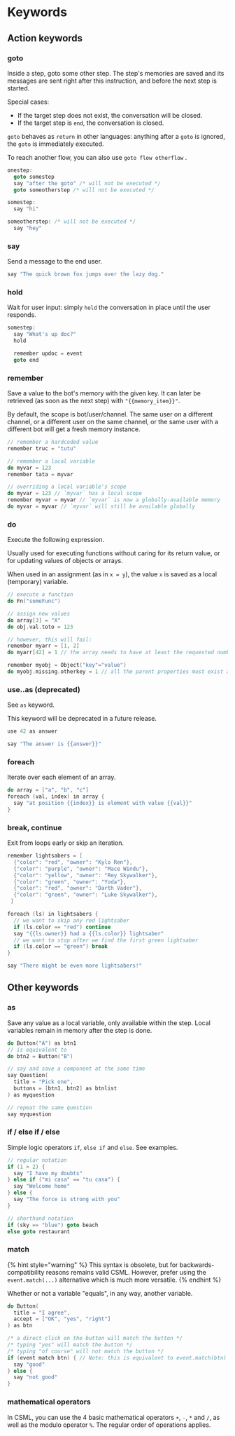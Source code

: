 # Keywords

## Action keywords

### goto

Inside a step, goto some other step. The step's memories are saved and its messages are sent right after this instruction, and before the next step is started.

Special cases:

* If the target step does not exist, the conversation will be closed.
* If the target step is `end`, the conversation is closed.

`goto` behaves as `return` in other languages: anything after a `goto` is ignored, the `goto` is immediately executed.

To reach another flow, you can also use `goto flow otherflow` .

```cpp
onestep:
  goto somestep
  say "after the goto" /* will not be executed */
  goto someotherstep /* will not be executed */

somestep:
  say "hi"

someotherstep: /* will not be executed */
  say "hey"
```

### say

Send a message to the end user.

```cpp
say "The quick brown fox jumps over the lazy dog."
```

### hold

Wait for user input: simply `hold` the conversation in place until the user responds.

```cpp
somestep:
  say "What's up doc?"
  hold

  remember updoc = event
  goto end
```

### remember

Save a value to the bot's memory with the given key. It can later be retrieved \(as soon as the next step\) with `"{{memory_item}}"`.

By default, the scope is bot/user/channel. The same user on a different channel, or a different user on the same channel, or the same user with a different bot will get a fresh memory instance.

```cpp
// remember a hardcoded value
remember truc = "tutu"

// remember a local variable
do myvar = 123
remember tata = myvar

// overriding a local variable's scope
do myvar = 123 // `myvar` has a local scope
remember myvar = myvar // `myvar` is now a globally-available memory
do myvar = myvar // `myvar` will still be available globally
```

### do

Execute the following expression.

Usually used for executing functions without caring for its return value, or for updating values of objects or arrays.

When used in an assignment \(as in `x = y`\), the value `x` is saved as a local \(temporary\) variable.

```cpp
// execute a function
do Fn("someFunc")

// assign new values
do array[3] = "X"
do obj.val.toto = 123

// however, this will fail:
remember myarr = [1, 2]
do myarr[42] = 1 // the array needs to have at least the requested number of items

remember myobj = Object("key"="value")
do myobj.missing.otherkey = 1 // all the parent properties must exist and be objects as well
```



### use..as \(deprecated\)

See `as` keyword.

This keyword will be deprecated in a future release.

```cpp
use 42 as answer

say "The answer is {{answer}}"
```

### foreach

Iterate over each element of an array.

```cpp
do array = ["a", "b", "c"]
foreach (val, index) in array {
  say "at position {{index}} is element with value {{val}}"
}
```

### break, continue

Exit from loops early or skip an iteration.

```cpp
remember lightsabers = [
  {"color": "red", "owner": "Kylo Ren"},
  {"color": "purple", "owner": "Mace Windu"},
  {"color": "yellow", "owner": "Rey Skywalker"},
  {"color": "green", "owner": "Yoda"},
  {"color": "red", "owner": "Darth Vader"},
  {"color": "green", "owner": "Luke Skywalker"},
 ]

foreach (ls) in lightsabers {
  // we want to skip any red lightsaber
  if (ls.color == "red") continue
  say "{{ls.owner}} had a {{ls.color}} lightsaber"
  // we want to stop after we find the first green lightsaber
  if (ls.color == "green") break
}

say "There might be even more lightsabers!"
```

## Other keywords

### as

Save any value as a local variable, only available within the step. Local variables remain in memory after the step is done.

```cpp
do Button("A") as btn1
// is equivalent to
do btn2 = Button("B")

// say and save a component at the same time
say Question(
  title = "Pick one",
  buttons = [btn1, btn2] as btnlist
) as myquestion

// repeat the same question
say myquestion
```

### if / else if / else

Simple logic operators `if`, `else if` and `else`. See examples.

```cpp
// regular notation
if (1 > 2) {
  say "I have my doubts"
} else if ("mi casa" == "tu casa") {
  say "Welcome home"
} else {
  say "The force is strong with you"
}

// shorthand notation
if (sky == "blue") goto beach
else goto restaurant
```

### match

{% hint style="warning" %}
This syntax is obsolete, but for backwards-compatibility reasons remains valid CSML. However, prefer using the `event.match(...)` alternative which is much more versatile.
{% endhint %}

Whether or not a variable "equals", in any way, another variable.

```cpp
do Button(
  title = "I agree",
  accept = ["OK", "yes", "right"]
) as btn

/* a direct click on the button will match the button */
/* typing "yes" will match the button */
/* typing "of course" will not match the button */
if (event match btn) { // Note: this is equivalent to event.match(btn)
  say "good"
} else {
  say "not good"
}
```

### mathematical operators

In CSML, you can use the 4 basic mathematical operators `+`, `-`, `*` and `/`, as well as the modulo operator `%`. The regular order of operations applies.

